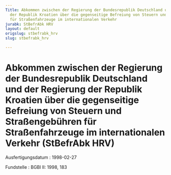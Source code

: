 ```yaml
---
Title: Abkommen zwischen der Regierung der Bundesrepublik Deutschland und der Regierung
  der Republik Kroatien über die gegenseitige Befreiung von Steuern und Straßengebühren
  für Straßenfahrzeuge im internationalen Verkehr
jurabk: StBefrAbk HRV
layout: default
origslug: stbefrabk_hrv
slug: stbefrabk_hrv

---
```


# Abkommen zwischen der Regierung der Bundesrepublik Deutschland und der Regierung der Republik Kroatien über die gegenseitige Befreiung von Steuern und Straßengebühren für Straßenfahrzeuge im internationalen Verkehr (StBefrAbk HRV)

Ausfertigungsdatum
:   1998-02-27

Fundstelle
:   BGBl II: 1998, 183

